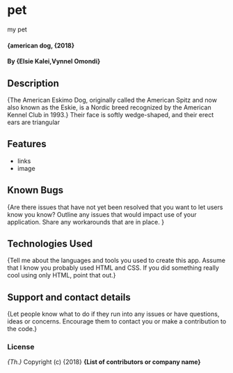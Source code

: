 # pet
my pet
#### {american dog, {2018}
#### By **{Elsie Kalei,Vynnel Omondi}**
## Description
  {The American Eskimo Dog, originally called the American Spitz and now also known as the Eskie, is a Nordic breed recognized by the American Kennel Club in 1993.}
Their face is softly wedge-shaped, and their erect ears are triangular
## Features
* links
* image

## Known Bugs
{Are there issues that have not yet been resolved that you want to let users know you know? Outline any issues that would impact use of your application. Share any workarounds that are in place. }
## Technologies Used
{Tell me about the languages and tools you used to create this app. Assume that I know you probably used HTML and CSS. If you did something really cool using only HTML, point that out.}
## Support and contact details
{Let people know what to do if they run into any issues or have questions, ideas or concerns.  Encourage them to contact you or make a contribution to the code.}
### License
*{Th.}*
Copyright (c) {2018} **{List of contributors or company name}**
